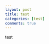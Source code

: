 ```yaml
---
layout: post
title: test
categories: [test]
comments: true
---
```


test




















































